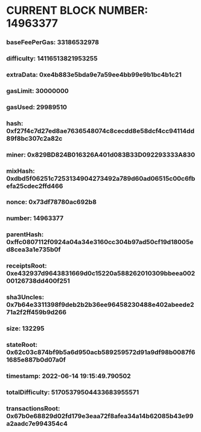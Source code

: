 # CURRENT BLOCK NUMBER: 14963377

### baseFeePerGas: 33186532978
### difficulty: 14116513821953255
### extraData: 0xe4b883e5bda9e7a59ee4bb99e9b1bc4b1c21
### gasLimit: 30000000
### gasUsed: 29989510
### hash: 0xf27f4c7d27ed8ae7636548074c8cecdd8e58dcf4cc94114dd89f8bc307c2a82c
### miner: 0x829BD824B016326A401d083B33D092293333A830
### mixHash: 0xdbd5f06251c7253134904273492a789d60ad06515c00c6fbefa25cdec2ffd466
### nonce: 0x73df78780ac692b8
### number: 14963377
### parentHash: 0xffc0807112f0924a04a34e3160cc304b97ad50cf19d18005ed8cea3a1e735b0f
### receiptsRoot: 0xe432937d9643831669d0c15220a588262010309bbeea00200126738dd400f251
### sha3Uncles: 0x7b64e3311398f9deb2b2b36ee96458230488e402abeede271a2f2ff459b9d266
### size: 132295
### stateRoot: 0x62c03c874bf9b5a6d950acb589259572d91a9df98b0087f61685e887b0d07a0f
### timestamp: 2022-06-14 19:15:49.790502
### totalDifficulty: 51705379504433683955571
### transactionsRoot: 0x67b0e68829d02fd179e3eaa72f8afea34a14b62085b43e99a2aadc7e994354c4
